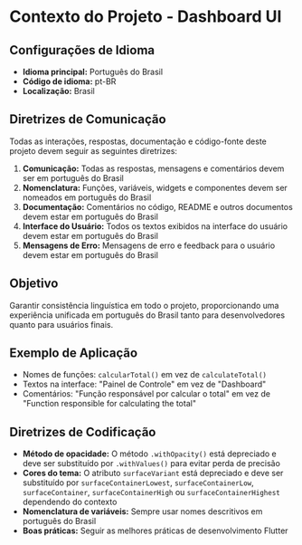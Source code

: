 # Contexto do Projeto - Dashboard UI

## Configurações de Idioma

- **Idioma principal:** Português do Brasil
- **Código de idioma:** pt-BR
- **Localização:** Brasil

## Diretrizes de Comunicação

Todas as interações, respostas, documentação e código-fonte deste projeto devem seguir as seguintes diretrizes:

1. **Comunicação:** Todas as respostas, mensagens e comentários devem ser em português do Brasil
2. **Nomenclatura:** Funções, variáveis, widgets e componentes devem ser nomeados em português do Brasil
3. **Documentação:** Comentários no código, README e outros documentos devem estar em português do Brasil
4. **Interface do Usuário:** Todos os textos exibidos na interface do usuário devem estar em português do Brasil
5. **Mensagens de Erro:** Mensagens de erro e feedback para o usuário devem estar em português do Brasil

## Objetivo

Garantir consistência linguística em todo o projeto, proporcionando uma experiência unificada em português do Brasil tanto para desenvolvedores quanto para usuários finais.

## Exemplo de Aplicação

- Nomes de funções: `calcularTotal()` em vez de `calculateTotal()`
- Textos na interface: "Painel de Controle" em vez de "Dashboard"
- Comentários: "Função responsável por calcular o total" em vez de "Function responsible for calculating the total"

## Diretrizes de Codificação

- **Método de opacidade:** O método `.withOpacity()` está depreciado e deve ser substituído por `.withValues()` para evitar perda de precisão
- **Cores do tema:** O atributo `surfaceVariant` está depreciado e deve ser substituído por `surfaceContainerLowest`, `surfaceContainerLow`, `surfaceContainer`, `surfaceContainerHigh` ou `surfaceContainerHighest` dependendo do contexto
- **Nomenclatura de variáveis:** Sempre usar nomes descritivos em português do Brasil
- **Boas práticas:** Seguir as melhores práticas de desenvolvimento Flutter